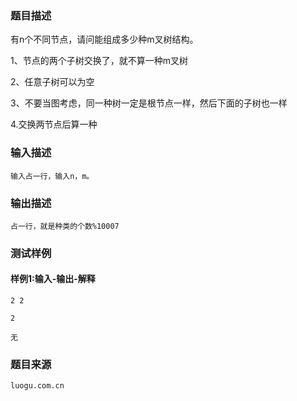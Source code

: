 ### 题目描述

有n个不同节点，请问能组成多少种m叉树结构。

1、节点的两个子树交换了，就不算一种m叉树

2、任意子树可以为空

3、不要当图考虑，同一种树一定是根节点一样，然后下面的子树也一样

4.交换两节点后算一种

### 输入描述

```
输入占一行，输入n，m。

```
### 输出描述

```
占一行，就是种类的个数%10007
```

### 测试样例
#### 样例1:输入-输出-解释

```
2 2
```
```
2
```
```
无
```

### 题目来源  
`luogu.com.cn`